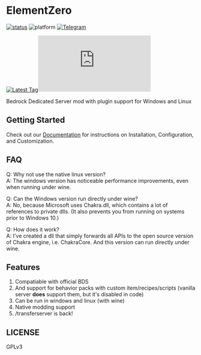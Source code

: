 # ElementZero
<a href="https://github.com/codehz/ElementZero/actions">![status](https://img.shields.io/github/workflow/status/codehz/ElementZero/CI?style=for-the-badge)</a>
![platform](https://img.shields.io/badge/platform-win--x64%20%7C%20wine--linux--x64-green?style=for-the-badge)
<a href="https://t.me/ezloader">![Telegram](https://img.shields.io/badge/telegram-ezloader-%232CA5E0?style=for-the-badge&logo=Telegram)</a><br>

<a href="https://github.com/codehz/ElementZero/releases/latest">![Latest Tag](https://img.shields.io/github/v/tag/codehz/ElementZero?label=LATEST%20TAG&style=for-the-badge)![GitHub Releases (by Asset)](https://img.shields.io/github/downloads/codehz/ElementZero/latest/pkg.tar.xz?style=for-the-badge)</a><br>


Bedrock Dedicated Server mod with plugin support for Windows and Linux

## Getting Started

Check out our [Documentation](https://github.com/Element-0/ElementZero/wiki) for instructions on Installation, Configuration, and Customization.

## FAQ

Q: Why not use the native linux version?<br>
A: The windows version has noticeable performance improvements, even when running under wine.

Q: Can the Windows version run directly under wine?<br>
A: No, because Microsoft uses Chakra.dll, which contains a lot of references to private dlls. (It also prevents you from running on systems prior to Windows 10.)

Q: How does it work?<br>
A: I've created a dll that simply forwards all APIs to the open source version of Chakra engine, i.e. ChakraCore. And this version can run directly under wine.

## Features

1. Compatiable with official BDS
2. And support for behavior packs with custom item/recipes/scripts (vanilla server **does** support them, but it's disabled in code)
3. Can be run in windows and linux (with wine)
4. Native modding support
5. /transferserver is back!

## LICENSE

GPLv3
